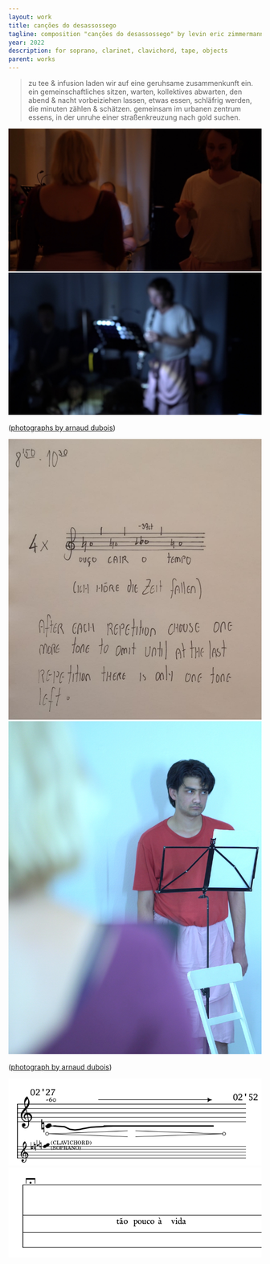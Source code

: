```yaml
---
layout: work
title: canções do desassossego
tagline: composition "canções do desassossego" by levin eric zimmermann
year: 2022
description: for soprano, clarinet, clavichord, tape, objects
parent: works
---
```



> zu tee & infusion laden wir auf eine geruhsame zusammenkunft ein. ein gemeinschaftliches sitzen, warten, kollektives abwarten, den abend & nacht vorbeiziehen lassen, etwas essen, schläfrig werden, die minuten zählen & schätzen. gemeinsam im urbanen zentrum essens, in der unruhe einer straßenkreuzung nach gold suchen.

<img id="standard-75h" src="/assets/cdc/doc_31_0.jpg" alt="Performance frame"/>

<img id="standard-75h" src="/assets/cdc/doc_12_0.jpg" alt="Performance frame"/>

([photographs by arnaud dubois](https://www.instagram.com/arnaud_ditch))

<img id="standard-75h" src="/assets/cdc/31_soprano_score_end-processed.jpeg" alt="Score except of movement '6'"/>

<img id="standard-75h" src="/assets/cdc/doc_6_0.jpg" alt="Performance frame"/>

([photograph by arnaud dubois](https://www.instagram.com/arnaud_ditch))

<img id="standard-75h" src="/assets/cdc/clarinet_12_except.png" alt="Score except of movement '6'"/>

<img id="standard-75h" src="/assets/cdc/6_except.png" alt="Score except of movement '6'"/>

